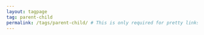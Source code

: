 ```yaml
---
layout: tagpage
tag: parent-child
permalink: /tags/parent-child/ # This is only required for pretty links.
---
```

